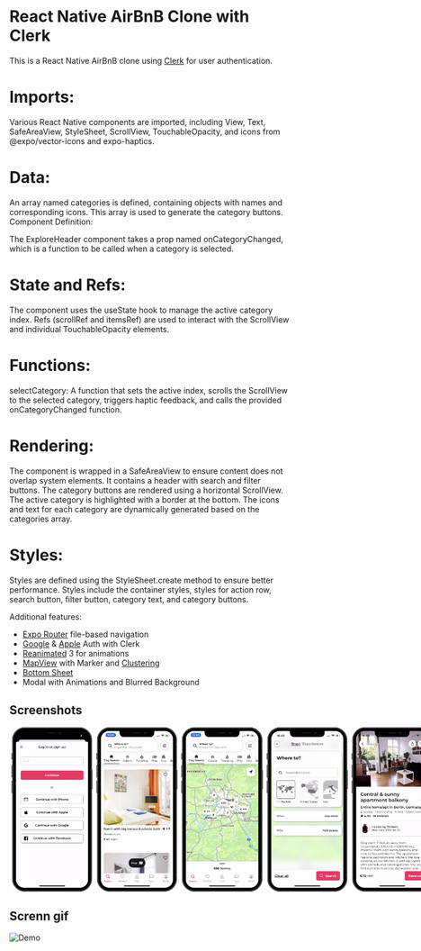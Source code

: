 # React Native AirBnB Clone with Clerk

This is a React Native AirBnB clone using [Clerk](https://clerk.com/?utm_source=sponsorship&utm_medium=github&utm_campaign=simong&utm_content=rn-airbnb) for user authentication.

# Imports:

Various React Native components are imported, including View, Text, SafeAreaView, StyleSheet, ScrollView, TouchableOpacity, and icons from @expo/vector-icons and expo-haptics.
# Data:

An array named categories is defined, containing objects with names and corresponding icons. This array is used to generate the category buttons.
Component Definition:

The ExploreHeader component takes a prop named onCategoryChanged, which is a function to be called when a category is selected.
# State and Refs:

The component uses the useState hook to manage the active category index.
Refs (scrollRef and itemsRef) are used to interact with the ScrollView and individual TouchableOpacity elements.
# Functions:

selectCategory: A function that sets the active index, scrolls the ScrollView to the selected category, triggers haptic feedback, and calls the provided onCategoryChanged function.
# Rendering:

The component is wrapped in a SafeAreaView to ensure content does not overlap system elements.
It contains a header with search and filter buttons.
The category buttons are rendered using a horizontal ScrollView. The active category is highlighted with a border at the bottom.
The icons and text for each category are dynamically generated based on the categories array.
# Styles:

Styles are defined using the StyleSheet.create method to ensure better performance.
Styles include the container styles, styles for action row, search button, filter button, category text, and category buttons.



Additional features:

- [Expo Router](https://docs.expo.dev/routing/introduction/) file-based navigation
- [Google](https://clerk.com/docs/authentication/social-connections/google?utm_source=sponsorship&utm_medium=github&utm_campaign=simong&utm_content=rn-airbnb) & [Apple](https://clerk.com/docs/authentication/social-connections/apple?utm_source=sponsorship&utm_medium=github&utm_campaign=simong&utm_content=rn-airbnb) Auth with Clerk
- [Reanimated](https://reanimated-beta-docs.swmansion.com/) 3 for animations
- [MapView](https://docs.expo.dev/versions/latest/sdk/map-view/) with Marker and [Clustering](https://github.com/venits/react-native-map-clustering)
- [Bottom Sheet](https://gorhom.github.io/react-native-bottom-sheet/)
- Modal with Animations and Blurred Background

## Screenshots

<div style="display: flex; flex-direction: 'row';">
<img src="./screenshots/1.png" width=30%>
<img src="./screenshots/2.png" width=30%>
<img src="./screenshots/3.png" width=30%>
<img src="./screenshots/4.png" width=30%>
<img src="./screenshots/5.png" width=30%>

</div>

## Screnn gif

![Demo](./screenshots/demo.gif)

